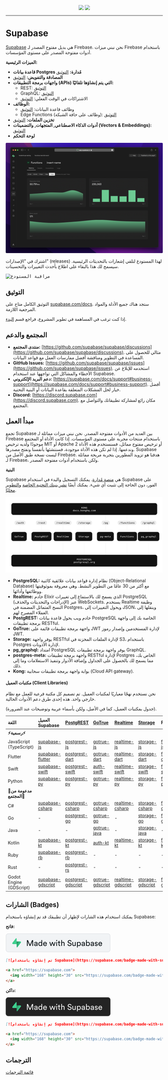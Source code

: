 <p align="center">
<img src="https://user-images.githubusercontent.com/8291514/213727234-cda046d6-28c6-491a-b284-b86c5cede25d.png#gh-light-mode-only">
<img src="https://user-images.githubusercontent.com/8291514/213727225-56186826-bee8-43b5-9b15-86e839d89393.png#gh-dark-mode-only">
</p>

---

# Supabase

[Supabase](https://supabase.com) هي بديل مفتوح المصدر لـ Firebase.  نحن نبني ميزات Firebase باستخدام أدوات مفتوحة المصدر على مستوى المؤسسات.

**الميزات الرئيسية:**

*   **قاعدة بيانات Postgres مُدارة:** [التوثيق](https://supabase.com/docs/guides/database)
*   **المصادقة والتفويض:** [التوثيق](https://supabase.com/docs/guides/auth)
*   **واجهات برمجة التطبيقات (APIs) التي يتم إنشاؤها تلقائيًا:**
    *   REST: [التوثيق](https://supabase.com/docs/guides/api)
    *   GraphQL: [التوثيق](https://supabase.com/docs/guides/graphql)
    *   الاشتراكات في الوقت الفعلي: [التوثيق](https://supabase.com/docs/guides/realtime)
*   **الوظائف:**
    *   وظائف قاعدة البيانات: [التوثيق](https://supabase.com/docs/guides/database/functions)
    *   Edge Functions (وظائف على حافة الشبكة): [التوثيق](https://supabase.com/docs/guides/functions)
*   **تخزين الملفات:** [التوثيق](https://supabase.com/docs/guides/storage)
* **أدوات الذكاء الاصطناعي, المتجهات, والتضمينات (Vectors & Embeddings):** [التوثيق](https://supabase.com/docs/guides/ai)
*   **لوحة التحكم**

![لوحة تحكم Supabase](https://raw.githubusercontent.com/supabase/supabase/master/apps/www/public/images/github/supabase-dashboard.png)

اشترك في "الإصدارات" (releases) لهذا المستودع لتلقي إشعارات بالتحديثات الرئيسية.  سيسمح لك هذا بالبقاء على اطلاع بأحدث التغييرات والتحسينات.

<kbd><img src="https://raw.githubusercontent.com/supabase/supabase/d5f7f413ab356dc1a92075cb3cee4e40a957d5b1/web/static/watch-repo.gif" alt="مراقبة المستودع"/></kbd>

## التوثيق

التوثيق الكامل متاح على [supabase.com/docs](https://supabase.com/docs).  ستجد هناك جميع الأدلة والمواد المرجعية اللازمة.

إذا كنت ترغب في المساهمة في تطوير المشروع، فراجع قسم [البدء](./../DEVELOPERS.md).

## المجتمع والدعم

*   **منتدى المجتمع:** [https://github.com/supabase/supabase/discussions](https://github.com/supabase/supabase/discussions).  مثالي للحصول على المساعدة في التطوير ومناقشة أفضل ممارسات العمل مع قواعد البيانات.
*   **GitHub Issues:** [https://github.com/supabase/supabase/issues](https://github.com/supabase/supabase/issues).  استخدمه للإبلاغ عن الأخطاء والمشاكل التي تواجهها عند استخدام Supabase.
*   **دعم البريد الإلكتروني:** [https://supabase.com/docs/support#business-support](https://supabase.com/docs/support#business-support).  أفضل خيار لحل المشكلات المتعلقة بقاعدة البيانات أو البنية التحتية.
*   **Discord:** [https://discord.supabase.com](https://discord.supabase.com).  مكان رائع لمشاركة تطبيقاتك والتواصل مع المجتمع.

## مبدأ العمل

تجمع Supabase بين العديد من الأدوات مفتوحة المصدر.  نحن نبني ميزات مماثلة لـ Firebase باستخدام منتجات مجربة على مستوى المؤسسات.  إذا كانت الأداة أو المجتمع موجودًا ولديه ترخيص MIT أو Apache 2 أو ترخيص مفتوح مماثل، فسنستخدم هذه الأداة وندعمها.  إذا لم تكن هذه الأداة موجودة، فسننشئها بأنفسنا ونفتح مصدرها.  Supabase ليست نسخة طبق الأصل من Firebase.  هدفنا هو تزويد المطورين بتجربة مريحة مماثلة لـ Firebase، ولكن باستخدام أدوات مفتوحة المصدر.

**البنية**

Supabase هي [منصة مُدارة](https://supabase.com/dashboard). يمكنك التسجيل والبدء في استخدام Supabase على الفور، دون الحاجة إلى تثبيت أي شيء.  يمكنك أيضًا [نشر بنيتك التحتية الخاصة](https://supabase.com/docs/guides/hosting/overview) و[التطوير محليًا](https://supabase.com/docs/guides/local-development).

![البنية](./../apps/docs/public/img/supabase-architecture.svg)

*   **PostgreSQL:** نظام إدارة قواعد بيانات علائقية كائنية (Object-Relational Database) مع أكثر من 30 عامًا من التطوير النشط.  وهي معروفة بموثوقيتها ووظائفها وأدائها.
*   **Realtime:** خادم Elixir الذي يسمح لك بالاستماع إلى تغييرات PostgreSQL (الإدراجات والتحديثات والحذف) عبر WebSockets.  يستخدم Realtime وظيفة النسخ المتماثل المضمنة في Postgres، ويحول التغييرات إلى JSON، وينقلها إلى العملاء المصرح لهم.
*   **PostgREST:** خادم ويب يحول قاعدة بيانات PostgreSQL الخاصة بك إلى واجهة برمجة تطبيقات RESTful.
*   **GoTrue:** واجهة برمجة تطبيقات قائمة على JWT لإدارة المستخدمين وإصدار رموز JWT.
*   **Storage:** يوفر واجهة RESTful لإدارة الملفات المخزنة في S3، باستخدام Postgres لإدارة الأذونات.
*   **pg_graphql:** امتداد PostgreSQL يوفر واجهة برمجة تطبيقات GraphQL.
*   **postgres-meta:** واجهة برمجة تطبيقات RESTful لإدارة Postgres الخاص بك، مما يسمح لك بالحصول على الجداول وإضافة الأدوار وتنفيذ الاستعلامات وما إلى ذلك.
*   **Kong:** بوابة واجهة برمجة تطبيقات سحابية (Cloud API gateway).

#### مكتبات العميل (Client Libraries)

نحن نستخدم نهجًا معياريًا لمكتبات العميل.  تم تصميم كل مكتبة فرعية للعمل مع نظام خارجي واحد.  هذه إحدى طرق دعم الأدوات الحالية.

(جدول بمكتبات العميل، كما في الأصل، ولكن بأسماء عربية وتوضيحات عند الضرورة).

| اللغة                       | العميل Supabase                                                     | [PostgREST](https://www.postgresql.org/)                                                                         | [GoTrue](https://github.com/supabase/gotrue)                                                                                | [Realtime](https://github.com/supabase/realtime)                                                                              | [Storage](https://github.com/supabase/storage-api)                                                                                 | Functions                                                                               |
| :-------------------------- | :------------------------------------------------------------------ | :-------------------------------------------------------------------------------- | :------------------------------------------------------------------------------------ | :----------------------------------------------------------------------------------- | :-------------------------------------------------------------------------------------- | :----------------------------------------------------------------------------------- |
| **⚡️رسمية⚡️**      |                                                                     |                                                                                   |                                                                                      |                                                                                     |                                                                                        |                                                                                      |
| JavaScript (TypeScript)     | [supabase-js](https://github.com/supabase/supabase-js)               | [postgrest-js](https://github.com/supabase/postgrest-js)                             | [gotrue-js](https://github.com/supabase/gotrue-js)                                     | [realtime-js](https://github.com/supabase/realtime-js)                                 | [storage-js](https://github.com/supabase/storage-js)                                   | [functions-js](https://github.com/supabase/functions-js)                             |
| Flutter                     | [supabase-flutter](https://github.com/supabase/supabase-flutter)     | [postgrest-dart](https://github.com/supabase/postgrest-dart)                         | [gotrue-dart](https://github.com/supabase/gotrue-dart)                                 | [realtime-dart](https://github.com/supabase/realtime-dart)                             | [storage-dart](https://github.com/supabase/storage-dart)                               | [functions-dart](https://github.com/supabase/functions-dart)                         |
| Swift                      | [supabase-swift](https://github.com/supabase/supabase-swift)          | [postgrest-swift](https://github.com/supabase/supabase-swift/tree/main/Sources/PostgREST) | [auth-swift](https://github.com/supabase/supabase-swift/tree/main/Sources/Auth)     | [realtime-swift](https://github.com/supabase/supabase-swift/tree/main/Sources/Realtime) | [storage-swift](https://github.com/supabase/supabase-swift/tree/main/Sources/Storage) | [functions-swift](https://github.com/supabase/supabase-swift/tree/main/Sources/Functions) |
| Python                      | [supabase-py](https://github.com/supabase/supabase-py)               | [postgrest-py](https://github.com/supabase/postgrest-py)                             | [gotrue-py](https://github.com/supabase/gotrue-py)                                     | [realtime-py](https://github.com/supabase/realtime-py)                                 | [storage-py](https://github.com/supabase/storage-py)                                   | [functions-py](https://github.com/supabase/functions-py)                             |
| **💚مدعومة من المجتمع💚** |                                                                     |                                                                                   |                                                                                      |                                                                                     |                                                                                        |                                                                                      |
| C#                          | [supabase-csharp](https://github.com/supabase-community/supabase-csharp) | [postgrest-csharp](https://github.com/supabase-community/postgrest-csharp)           | [gotrue-csharp](https://github.com/supabase-community/gotrue-csharp)                 | [realtime-csharp](https://github.com/supabase-community/realtime-csharp)             | [storage-csharp](https://github.com/supabase-community/storage-csharp)                 | [functions-csharp](https://github.com/supabase-community/functions-csharp)           |
| Go                          | -                                                                   | [postgrest-go](https://github.com/supabase-community/postgrest-go)                     | [gotrue-go](https://github.com/supabase-community/gotrue-go)                           | -                                                                                   | [storage-go](https://github.com/supabase-community/storage-go)                       | [functions-go](https://github.com/supabase-community/functions-go)                   |
| Java                        | -                                                                   | -                                                                                   | [gotrue-java](https://github.com/supabase-community/gotrue-java)                       | -                                                                                   | [storage-java](https://github.com/supabase-community/storage-java)                   | -                                                                                   |
| Kotlin                      | [supabase-kt](https://github.com/supabase-community/supabase-kt)       | [postgrest-kt](https://github.com/supabase-community/supabase-kt/tree/master/Postgrest) | [auth-kt](https://github.com/supabase-community/supabase-kt/tree/master/Auth)         | [realtime-kt](https://github.com/supabase-community/supabase-kt/tree/master/Realtime)   | [storage-kt](https://github.com/supabase-community/supabase-kt/tree/master/Storage)   | [functions-kt](https://github.com/supabase-community/supabase-kt/tree/master/Functions) |
| Ruby                      | [supabase-rb](https://github.com/supabase-community/supabase-rb)      |      [postgrest-rb](https://github.com/supabase-community/postgrest-rb)                                                                             |    -                                                                                  |        -                                                                            |     -                                                                                 |          -                                                                          |
| Rust                      |      -                                                                 |       [postgrest-rs](https://github.com/supabase-community/postgrest-rs)                                                                            |      -                                                                                 |       -                                                                             |       -                                                                                |         -                                                                           |
| Godot Engine (GDScript)      |   [supabase-gdscript](https://github.com/supabase-community/godot-engine.supabase)                                                                  |        [postgrest-gdscript](https://github.com/supabase-community/postgrest-gdscript)                                                                            |        [gotrue-gdscript](https://github.com/supabase-community/gotrue-gdscript)                                                                                |    [realtime-gdscript](https://github.com/supabase-community/realtime-gdscript)                                                                                  |         [storage-gdscript](https://github.com/supabase-community/storage-gdscript)                                                                                 |  [functions-gdscript](https://github.com/supabase-community/functions-gdscript)                                                                                       |

## الشارات (Badges)

يمكنك استخدام هذه الشارات لإظهار أن تطبيقك قد تم إنشاؤه باستخدام Supabase:

**فاتح:**

![تم إنشاؤه باستخدام Supabase](./../apps/www/public/badge-made-with-supabase.svg)

```md
[![تم إنشاؤه باستخدام Supabase](https://supabase.com/badge-made-with-supabase.svg)](https://supabase.com)
```

```html
<a href="https://supabase.com">
  <img width="168" height="30" src="https://supabase.com/badge-made-with-supabase.svg" alt="تم إنشاؤه باستخدام Supabase" />
</a>
```

**داكن:**

![تم إنشاؤه باستخدام Supabase (إصدار داكن)](./../apps/www/public/badge-made-with-supabase-dark.svg)

```md
[![تم إنشاؤه باستخدام Supabase](https://supabase.com/badge-made-with-supabase-dark.svg)](https://supabase.com)
```

```html
<a href="https://supabase.com">
  <img width="168" height="30" src="https://supabase.com/badge-made-with-supabase-dark.svg" alt="تم إنشاؤه باستخدام Supabase" />
</a>
```

## الترجمات

[قائمة الترجمات](./languages.md)
